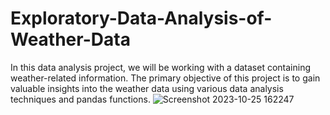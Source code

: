 # Exploratory-Data-Analysis-of-Weather-Data
In this data analysis project, we will be working with a dataset containing weather-related information. The primary objective of this project is to gain valuable insights into the weather data using various data analysis techniques and pandas functions.
![Screenshot 2023-10-25 162247](https://github.com/amankumar69/Exploratory-Data-Analysis-of-Weather-Data/assets/49844921/e5266df5-d09d-444a-9b09-c6389d5be255)
